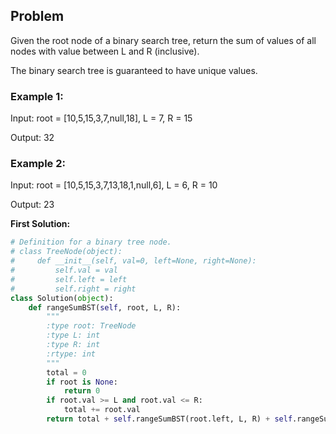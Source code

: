 ## Problem

Given the root node of a binary search tree, return the sum of values of all nodes with value between L and R (inclusive).

The binary search tree is guaranteed to have unique values.

 

### Example 1:

Input: root = [10,5,15,3,7,null,18], L = 7, R = 15

Output: 32

### Example 2:

Input: root = [10,5,15,3,7,13,18,1,null,6], L = 6, R = 10

Output: 23


**First Solution:**
```python
# Definition for a binary tree node.
# class TreeNode(object):
#     def __init__(self, val=0, left=None, right=None):
#         self.val = val
#         self.left = left
#         self.right = right
class Solution(object):
    def rangeSumBST(self, root, L, R):
        """
        :type root: TreeNode
        :type L: int
        :type R: int
        :rtype: int
        """
        total = 0
        if root is None:
            return 0
        if root.val >= L and root.val <= R:
            total += root.val
        return total + self.rangeSumBST(root.left, L, R) + self.rangeSumBST(root.right, L, R)
```